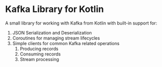 # Kafka Library for Kotlin

A small library for working with Kafka from Kotlin with built-in support for:

1. JSON Serialization and Deserialization
2. Coroutines for managing stream lifecycles
3. Simple clients for common Kafka related operations
    1. Producing records
    2. Consuming records
    3. Stream processing